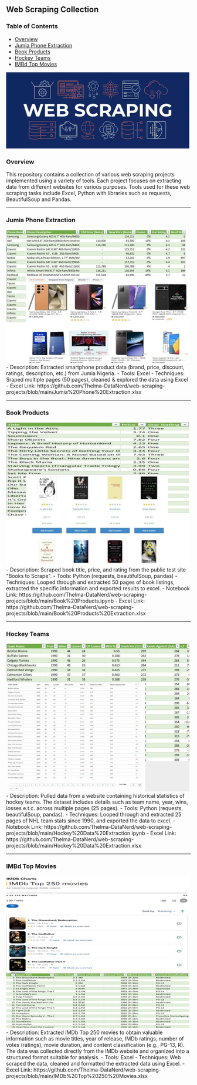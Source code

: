 ## Web Scraping Collection

### Table of Contents
- [Overview](#overview)
- [Jumia Phone Extraction](#jumia-phone-extraction)
- [Book Products](#book-products)
- [Hockey Teams](#hockey-teams)
- [IMBd Top Movies](#imbd-top-movies)



<img src="https://github.com/Thelma-DataNerd/web-scraping-projects/blob/main/Web%20Scraping%20Photo.jpg" width="500"/>

### Overview
This repository contains a collection of various web scraping projects implemented using a variety of tools. Each project focuses on extracting data from different websites for various purposes. Tools used for these web scraping tasks include Excel, Python with libraries such as requests, BeautifulSoup and Pandas. 

---
### Jumia Phone Extraction
<img src="https://raw.githubusercontent.com/Thelma-DataNerd/web-scraping-projects/main/Jumia%20Web%20Scrap.jpg" width="500"/>
- Description: Extracted smartphone product data (brand, price, discount, ratings, description, etc.) from Jumia Nigeria.
- Tools: Excel
- Techniques: Sraped multiple pages (50 pages), cleaned & explored the data using Excel
- Excel Link: https://github.com/Thelma-DataNerd/web-scraping-projects/blob/main/Jumia%20Phone%20Extraction.xlsx

---

### Book Products
<img src="https://raw.githubusercontent.com/Thelma-DataNerd/web-scraping-projects/main/Books%20Web%20Scrap.jpg" width="500"/>
- Description: Scraped book title, price, and rating from the public test site "Books to Scrape".
- Tools: Python (requests, beautifulSoup, pandas)
- Techniques: Looped through and extracted 50 pages of book listings, extracted the specific information and exported results to excel.
- Notebook Link: https://github.com/Thelma-DataNerd/web-scraping-projects/blob/main/Book%20Products.ipynb
- Excel Link: https://github.com/Thelma-DataNerd/web-scraping-projects/blob/main/Book%20Products%20Extraction.xlsx

---

### Hockey Teams
<img src="https://raw.githubusercontent.com/Thelma-DataNerd/web-scraping-projects/main/Hockey%20Teams%20Web%20Scrap.jpg" width="500"/>
- Description: Pulled data from a website containing historical statistics of hockey teams. The dataset includes details such as team name, year, wins, losses e.t.c. across multiple pages (25 pages).
- Tools: Python (requests, beautifulSoup, pandas).
- Techniques: Looped through and extracted 25 pages of NHL team stats since 1990, and exported the data to excel.
- Notebook Link: https://github.com/Thelma-DataNerd/web-scraping-projects/blob/main/Hockey%20Data%20Extraction.ipynb
- Excel Link: https://github.com/Thelma-DataNerd/web-scraping-projects/blob/main/Hockey%20Data%20Extraction.xlsx

---

### IMBd Top Movies
<img src="https://raw.githubusercontent.com/Thelma-DataNerd/web-scraping-projects/main/Imbd%20Movies%20Web%20Scrap.jpg" width="500"/>
- Description: Extracted IMDb Top 250 movies to obtain valuable information such as movie titles, year of release, IMDb ratings, number of votes (ratings), movie duration, and content classification (e.g., PG-13, R). The data was collected directly from the IMDb website and organized into a structured format suitable for analysis.
- Tools: Excel
- Techniques: Web scraped the data, cleaned and formatted the extracted data using Excel.
- Excel Link: https://github.com/Thelma-DataNerd/web-scraping-projects/blob/main/IMDb%20Top%20250%20Movies.xlsx



